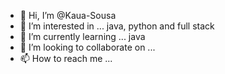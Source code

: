 - 👋 Hi, I’m @Kaua-Sousa
- 👀 I’m interested in ... java, python and full stack
- 🌱 I’m currently learning ... java
- 💞️ I’m looking to collaborate on ...
- 📫 How to reach me ...

<!---
Kaua-Sousa/Kaua-Sousa is a ✨ special ✨ repository because its `README.md` (this file) appears on your GitHub profile.
You can click the Preview link to take a look at your changes.
--->
